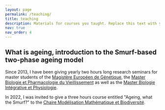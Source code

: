 ```yaml
---
layout: page
permalink: /teaching/
title: teaching
description: Materials for courses you taught. Replace this text with your description.
nav: true
nav_order: 4
---
```


 <h2>What is ageing, introduction to the Smurf-based two-phase ageing model </h2>

Since 2013, I have been giving yearly two hours long research seminars for master students of the <a href="http://www.magisteregenet.univ-paris-diderot.fr/">Magistère Européen de Génétique</a>, the <a href="http://www.master.bmc.sorbonne-universite.fr/fr/master-2/biochimie-biologie-moleculaire/m2-biologie-et-pharmacologie-du-vieillissement.html">Master Biologie et Pharmacologie du Vieillissement</a> as well as the <a href="https://master-bip-universite-paris.fr/">Master Biologie Intégrative et Physiologie</a>.

In 2022, I was invited to give a three hours course entitled "Ageing, what the Smurf?" to the <a href="http://www.cmap.polytechnique.fr/chaire-mmb/Aussois2022.html">Chaire Modélisation Mathématique et Biodiversité</a>.
